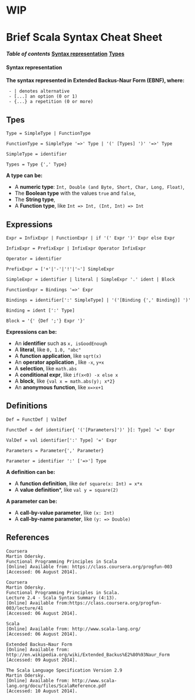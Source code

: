 <!--
scala-syntax-cs
===============

Some Scala syntax for personal use.
-->
# WIP

# Brief Scala Syntax Cheat Sheet

**_Table of contents_** 
**[Syntax representation](#syntax-representation)**
**[Types](#types)**

#### Syntax representation

**The syntax represented in Extended Backus-Naur Form (EBNF), where:**

```
 - | denotes alternative
 - [...] an option (0 or 1)
 - {...} a repetition (0 or more)
```

## Tpes
```
Type = SimpleType | FunctionType

FunctionType = SimpleType '=>' Type | '(' [Types] ')' '=>' Type

SimpleType = identifier

Types = Type {',' Type}
```
**A type can be:**

- A **numeric type**: ```Int, Double (and Byte, Short, Char, Long, Float)```,
- The **Boolean type** with the values ```true``` and ```false```,
- The **String type**,
- A **Function type**, like ```Int => Int, (Int, Int) => Int```

## Expressions

```
Expr = InfixExpr | FunctionExpr | if '(' Expr ')' Expr else Expr

InfixExpr = PrefixExpr | InfixExpr Operator InfixExpr

Operator = identifier

PrefixExpr = ['+'|'-'|'!'|'~'] SimpleExpr

SimpleExpr = identifier | literal | SimpleExpr '.' ident | Block

FunctionExpr = Bindings '=>' Expr

Bindings = identifier[':' SimpleType] | '('[Binding {',' Binding}] ')'

Binding = ident [':' Type]

Block = '{' {Def ';'} Expr '}'
```

**Expressions can be:**

- An **identifier** such as ```x, isGoodEnough```
- A **literal**, like ```0, 1.0, "abc"```
- A **function application**, like ```sqrt(x)```
- An **operator application** , like ```-x```, ```y+x```
- A **selection**, like ```math.abs```
- A **conditional expr**, like ```if(x<0) -x else x```
- A **block**, like ```{val x = math.abs(y); x*2}```
- An **anonymous function**, like ```x=>x+1```

## Definitions

```
Def = FunctDef | ValDef

FunctDef = def identifier{ '('[Parameters]')' }[: Type] '=' Expr

ValDef = val identifier[':' Type] '=' Expr

Parameters = Parameter{',' Parameter}

Parameter = identifier ':' ['=>'] Type
```

**A definition can be:**
- A **function definition**, like ```def square(x: Int) = x*x```
- A **value definition***, like ```val y = square(2)```

**A parameter can be:**
- A **call-by-value parameter**, like ```(x: Int)```
- A **call-by-name parameter**, like ```(y: => Double)```

## References

```
Coursera
Martin Odersky.
Functional Programming Principles in Scala
[Online] Available from: https://class.coursera.org/progfun-003
[Accessed: 06 August 2014].

Coursera
Martin Odersky.
Functional Programming Principles in Scala.
Lecture 2.4 - Scala Syntax Summary (4:13).
[Online] Available from:https://class.coursera.org/progfun-003/lecture/41
[Accessed: 06 August 2014].

Scala
[Online] Available from: http://www.scala-lang.org/
[Accessed: 06 August 2014].

Extended Backus–Naur Form
[Online] Available from: http://en.wikipedia.org/wiki/Extended_Backus%E2%80%93Naur_Form
[Accessed: 09 August 2014].

The Scala Language Specification Version 2.9
Martin Odersky.
[Online] Available from: http://www.scala-lang.org/docu/files/ScalaReference.pdf
[Accessed: 10 August 2014].
```


